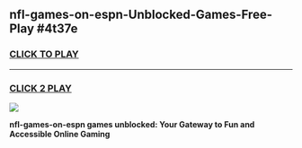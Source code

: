 
## nfl-games-on-espn-Unblocked-Games-Free-Play #4t37e
<h3>
<a href="https://us.freeplayer.one?title=nfl-games-on-espn&ref=9M">CLICK TO PLAY</a></h3>
<hr>

<h3>
<a href="https://us.freeplayer.one?title=nfl-games-on-espn&ref=9M">CLICK 2 PLAY</a>
  
</h3>

<a href="https://us.freeplayer.one?title=nfl-games-on-espn&ref=9M"><img src="https://clearcache.store/games.png"></a>


**nfl-games-on-espn games unblocked: Your Gateway to Fun and Accessible Online Gaming**
